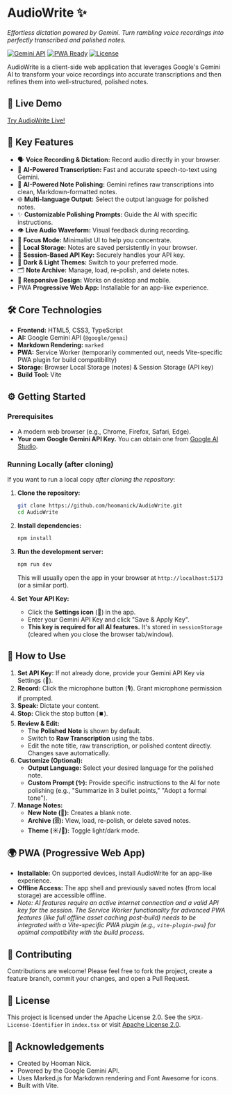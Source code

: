 

# AudioWrite ✨

*Effortless dictation powered by Gemini. Turn rambling voice recordings into perfectly transcribed and polished notes.*

[![Gemini API](https://img.shields.io/badge/Powered%20by-Gemini%20API-4285F4?style=for-the-badge&logo=google&logoColor=white)](https://ai.google.dev/docs/gemini_api_overview)
[![PWA Ready](https://img.shields.io/badge/PWA-Ready-5A0FC8?style=for-the-badge&logo=pwa)](https://web.dev/progressive-web-apps/)
[![License](https://img.shields.io/badge/License-Apache_2.0-blue.svg?style=for-the-badge)](https://opensource.org/licenses/Apache-2.0)

AudioWrite is a client-side web application that leverages Google's Gemini AI to transform your voice recordings into accurate transcriptions and then refines them into well-structured, polished notes.

## 🚀 Live Demo

[Try AudioWrite Live!](https://hoomanick.github.io/AudioWrite/)

## 🌟 Key Features

*   🗣️ **Voice Recording & Dictation:** Record audio directly in your browser.
*   🧠 **AI-Powered Transcription:** Fast and accurate speech-to-text using Gemini.
*   📝 **AI-Powered Note Polishing:** Gemini refines raw transcriptions into clean, Markdown-formatted notes.
*   🌐 **Multi-language Output:** Select the output language for polished notes.
*   ✨ **Customizable Polishing Prompts:** Guide the AI with specific instructions.
*   👁️ **Live Audio Waveform:** Visual feedback during recording.
*   🎯 **Focus Mode:** Minimalist UI to help you concentrate.
*   💾 **Local Storage:** Notes are saved persistently in your browser.
*   🔑 **Session-Based API Key:** Securely handles your API key.
*   🎨 **Dark & Light Themes:** Switch to your preferred mode.
*   🗂️ **Note Archive:** Manage, load, re-polish, and delete notes.
*   📱 **Responsive Design:** Works on desktop and mobile.
*   PWA **Progressive Web App:** Installable for an app-like experience.


## 🛠️ Core Technologies

*   **Frontend:** HTML5, CSS3, TypeScript
*   **AI:** Google Gemini API (`@google/genai`)
*   **Markdown Rendering:** `marked`
*   **PWA:** Service Worker (temporarily commented out, needs Vite-specific PWA plugin for build compatibility)
*   **Storage:** Browser Local Storage (notes) & Session Storage (API key)
*   **Build Tool:** Vite

## ⚙️ Getting Started

### Prerequisites

*   A modern web browser (e.g., Chrome, Firefox, Safari, Edge).
*   **Your own Google Gemini API Key.** You can obtain one from [Google AI Studio](https://aistudio.google.com/app/apikey).

### Running Locally (after cloning)

If you want to run a local copy *after cloning the repository*:

1.  **Clone the repository:**
    ```bash
    git clone https://github.com/hoomanick/AudioWrite.git
    cd AudioWrite
    ```

2.  **Install dependencies:**
    ```bash
    npm install
    ```

3.  **Run the development server:**
    ```bash
    npm run dev
    ```
    This will usually open the app in your browser at `http://localhost:5173` (or a similar port).

4.  **Set Your API Key:**
    *   Click the **Settings icon** (🔑) in the app.
    *   Enter your Gemini API Key and click "Save & Apply Key".
    *   **This key is required for all AI features.** It's stored in `sessionStorage` (cleared when you close the browser tab/window).

## 📖 How to Use

1.  **Set API Key:** If not already done, provide your Gemini API Key via Settings (🔑).
2.  **Record:** Click the microphone button (🎙️). Grant microphone permission if prompted.
3.  **Speak:** Dictate your content.
4.  **Stop:** Click the stop button (⏹️).
5.  **Review & Edit:**
    *   The **Polished Note** is shown by default.
    *   Switch to **Raw Transcription** using the tabs.
    *   Edit the note title, raw transcription, or polished content directly. Changes save automatically.
6.  **Customize (Optional):**
    *   **Output Language:** Select your desired language for the polished note.
    *   **Custom Prompt (✨):** Provide specific instructions to the AI for note polishing (e.g., "Summarize in 3 bullet points," "Adopt a formal tone").
7.  **Manage Notes:**
    *   **New Note (📄):** Creates a blank note.
    *   **Archive (🗄️):** View, load, re-polish, or delete saved notes.
    *   **Theme (☀️/🌙):** Toggle light/dark mode.

## 🌍 PWA (Progressive Web App)

*   **Installable:** On supported devices, install AudioWrite for an app-like experience.
*   **Offline Access:** The app shell and previously saved notes (from local storage) are accessible offline.
*   *Note: AI features require an active internet connection and a valid API key for the session. The Service Worker functionality for advanced PWA features (like full offline asset caching post-build) needs to be integrated with a Vite-specific PWA plugin (e.g., `vite-plugin-pwa`) for optimal compatibility with the build process.*


## 🙌 Contributing

Contributions are welcome! Please feel free to fork the project, create a feature branch, commit your changes, and open a Pull Request.

## 📜 License

This project is licensed under the Apache License 2.0. See the `SPDX-License-Identifier` in `index.tsx` or visit [Apache License 2.0](https://opensource.org/licenses/Apache-2.0).

## 🙏 Acknowledgements

*   Created by Hooman Nick.
*   Powered by the Google Gemini API.
*   Uses Marked.js for Markdown rendering and Font Awesome for icons.
*   Built with Vite.
